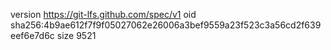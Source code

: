 version https://git-lfs.github.com/spec/v1
oid sha256:4b9ae612f7f9f05027062e26006a3bef9559a23f523c3a56cd2f639eef6e7d6c
size 9521
